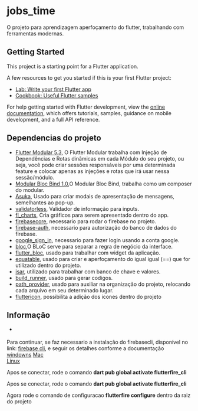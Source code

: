 # jobs_time

O projeto para aprendizagem aperfoçamento do flutter, trabalhando com ferramentas modernas.

## Getting Started

This project is a starting point for a Flutter application.

A few resources to get you started if this is your first Flutter project:

- [Lab: Write your first Flutter app](https://docs.flutter.dev/get-started/codelab)
- [Cookbook: Useful Flutter samples](https://docs.flutter.dev/cookbook)

For help getting started with Flutter development, view the
[online documentation](https://docs.flutter.dev/), which offers tutorials,
samples, guidance on mobile development, and a full API reference.

## Dependencias do projeto

- [Flutter Modular 5.3](https://pub.dev/packages/flutter_modular),
  O Flutter Modular trabalha com Injeção de Dependências e Rotas dinâmicas em cada Módulo do seu projeto, ou seja, você pode criar sessões responsáveis por uma determinada feature e colocar apenas as injeções e rotas que irá usar nessa sessão/módulo.
- [Modular Bloc Bind 1.0](https://pub.dev/packages/modular_bloc_bind),O Modular Bloc Bind, trabalha como  um composer do modular.
- [Asuka](https://pub.dev/packages/asuka), Usado para criar modais de apresentação de mensagens, semelhantes ao pop-up.
- [validatorless](https://pub.dev/packages/validatorless), Validador de informação para inputs.
- [fl_charts](https://pub.dev/packages/fl_chart), Cria gráficos para serem apresentado dentro do app.
- [firebasecore](https://pub.dev/packages/firebase_core), necessario para rodar o firebase no projeto.
- [firebase-auth](https://pub.dev/packages/firebase_auth), necessario para autorização do banco de dados do firebase.
- [google_sign_in](https://pub.dev/packages/google_sign_in), necessario para fazer login usando a conta google.
- [bloc](https://pub.dev/packages/bloc),O BLoC serve para separar a regra de negócio da interface.
- [flutter_bloc](https://pub.dev/packages/flutter_bloc), usado para trabalhar com widget da aplicação.
- [equatable](https://pub.dev/packages/equatable), usado para criar e aperfoçamento do igual igual (==) que for  utilizado dentro do projeto.
- [isar](https://pub.dev/packages/isar), utilizado para trabalhar com banco de chave e valores.
- [build_runner](https://pub.dev/packages/build_runner), usado para gerar codigos.
- [path_provider](https://pub.dev/packages/path_provider), usado para auxiliar  na organização do projeto, relocando cada arquivo em seu determinado lugar.
- [fluttericon](https://pub.dev/packages/fluttericon), possibilita a adição dos icones dentro do projeto

## Informação
- <p>
Para continuar, se faz necessario a instalação do firebasecli, disponível no link: [firebase cli](https://firebase.tools/bin/win/instant/latest), e seguir os detalhes conforme a documentação<br>
[windowns](https://firebase.google.com/docs/cli#install-cli-windows)
[Mac](https://firebase.google.com/docs/cli) <br>
[Linux](https://firebase.google.com/docs/cli)<br>
</p>
<p> Apos se conectar, rode o comando <b>dart pub global activate flutterfire_cli</b></p>
<p> Apos se conectar, rode o comando <b>dart pub global activate flutterfire_cli</b></p>
<p> Agora rode o comando de configuracao <b>flutterfire configure</b> dentro da raiz do projeto</p>